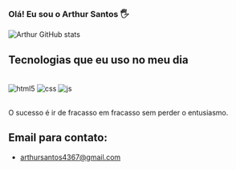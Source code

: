### Olá! Eu sou o Arthur Santos 🖐️

![Arthur GitHub stats](https://github-readme-stats.vercel.app/api?username=ar-santos&show_icons=true&theme=dracula)

## Tecnologias que eu uso no meu dia 

<div style:"display: inline_block"><br/>
  <img align="center" alt="html5" src="https://img.shields.io/badge/HTML5-E34F26?style=for-the-badge&logo=html5&logoColor=white"/>
  <img align="center" alt="css" src="https://img.shields.io/badge/CSS3-1572B6?style=for-the-badge&logo=css3&logoColor=white"/>
  <img align="center" alt="js" src="https://img.shields.io/badge/JavaScript-F7DF1E?style=for-the-badge&logo=javascript&logoColor=black"/>
</div><br>

O sucesso é ir de fracasso em fracasso sem perder o entusiasmo.

## Email para contato: 
- arthursantos4367@gmail.com
